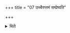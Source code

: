 +++
title = "07 उच्चैरुत्तमं सम्प्रेष्यति"

+++

<details><summary>थिते</summary>

7. At (the time of) the last (after-offering) the Adhvaryu orders loudly.
</details>
